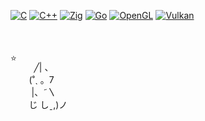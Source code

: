 [![C](https://img.shields.io/badge/C-00599C?style=for-the-badge&logo=c&logoColor=white)](#)
[![C++](https://img.shields.io/badge/C++-%2300599C.svg?style=for-the-badge&logo=c%2B%2B&logoColor=white)](#)
[![Zig](https://img.shields.io/badge/Zig-F7A41D?style=for-the-badge&logo=zig&logoColor=fff)](#)
[![Go](https://img.shields.io/badge/Go-%2300ADD8?style=for-the-badge&logo=go&logoColor=white)](#)
[![OpenGL](https://img.shields.io/badge/OpenGL-blue?logo=opengl&logoColor=fff)](#)
[![Vulkan](https://img.shields.io/badge/Vulkan-orange?logo=vulkan&logoColor=fff)](#)

<div style="display:flex;margin-top:50px">
  ⭐

  <!-- Cute cat -->
  &nbsp;&nbsp;&nbsp;&nbsp;&nbsp;&nbsp;&nbsp;╱|&nbsp;、<br />
  &nbsp;&nbsp;&nbsp;&nbsp;&nbsp;(˚ˎ&nbsp;。7&nbsp;&nbsp;<br />
  &nbsp;&nbsp;&nbsp;&nbsp;&nbsp;&nbsp;|、˜〵          <br />
  &nbsp;&nbsp;&nbsp;&nbsp;&nbsp;じ&nbsp;しˍ,)ノ<br />
</div>
